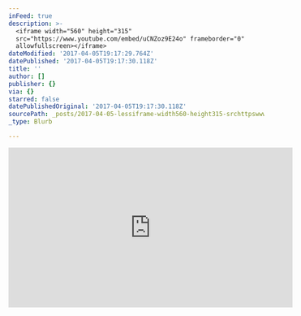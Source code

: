 ```yaml
---
inFeed: true
description: >-
  <iframe width="560" height="315"
  src="https://www.youtube.com/embed/uCNZoz9E24o" frameborder="0"
  allowfullscreen></iframe>
dateModified: '2017-04-05T19:17:29.764Z'
datePublished: '2017-04-05T19:17:30.118Z'
title: ''
author: []
publisher: {}
via: {}
starred: false
datePublishedOriginal: '2017-04-05T19:17:30.118Z'
sourcePath: _posts/2017-04-05-lessiframe-width560-height315-srchttpswwwyoutubeco.md
_type: Blurb

---
```

<iframe width="560" height="315" src="https://www.youtube.com/embed/uCNZoz9E24o" frameborder="0" allowfullscreen\></iframe\>